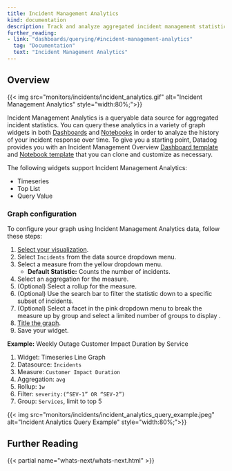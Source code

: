 ```yaml
---
title: Incident Management Analytics
kind: documentation
description: Track and analyze aggregated incident management statistics in Dashboards and Notebooks
further_reading:
- link: "dashboards/querying/#incident-management-analytics"
  tag: "Documentation"
  text: "Incident Management Analytics"
---
```


## Overview

{{< img src="monitors/incidents/incident_analytics.gif" alt="Incident Management Analytics" style="width:80%;">}}

Incident Management Analytics is a queryable data source for aggregated incident statistics. You can query these analytics in a variety of graph widgets in both [Dashboards][1] and [Notebooks][2] in order to analyze the history of your incident response over time. To give you a starting point, Datadog provides you with an Incident Management Overview [Dashboard template][3] and [Notebook template][4] that you can clone and customize as necessary.

The following widgets support Incident Management Analytics:

* Timeseries
* Top List 
* Query Value 

### Graph configuration

To configure your graph using Incident Management Analytics data, follow these steps:

1. [Select your visualization][5].
2. Select `Incidents` from the data source dropdown menu.
3. Select a measure from the yellow dropdown menu.
     - **Default Statistic:** Counts the number of incidents.
4. Select an aggregation for the measure.
5. (Optional) Select a rollup for the measure.
6. (Optional) Use the search bar to filter the statistic down to a specific subset of incidents.
7. (Optional) Select a facet in the pink dropdown menu to break the measure up by group and select a limited number of groups to display .
8. [Title the graph][6].
9. Save your widget.

**Example:** Weekly Outage Customer Impact Duration by Service

1. Widget: Timeseries Line Graph
2. Datasource: `Incidents`
3. Measure: `Customer Impact Duration`
4. Aggregation: `avg`
5. Rollup: `1w`
6. Filter: `severity:(“SEV-1” OR “SEV-2”)`
7. Group: `Services`, limit to top 5

{{< img src="monitors/incidents/incident_analytics_query_example.jpeg" alt="Incident Analytics Query Example" style="width:80%;">}}

## Further Reading

{{< partial name="whats-next/whats-next.html" >}}

[1]: /dashboards/
[2]: /notebooks/
[3]: https://app.datadoghq.com/dash/integration/30523/incident-management-overview?from_ts=1632093826308&to_ts=1634685826308&live=true
[4]: https://app.datadoghq.com/notebook/template/11/incident-management-overview
[5]: /dashboards/querying/#select-your-visualization
[6]: /dashboards/querying/#create-a-title
